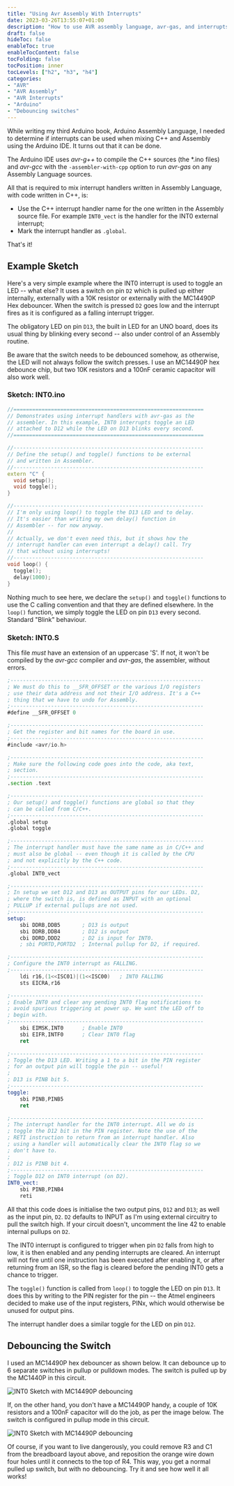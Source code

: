 ```yaml
---
title: "Using Avr Assembly With Interrupts"
date: 2023-03-26T13:55:07+01:00
description: "How to use AVR assembly language, avr-gas, and interrupts."
draft: false
hideToc: false
enableToc: true
enableTocContent: false
tocFolding: false
tocPosition: inner
tocLevels: ["h2", "h3", "h4"]
categories:
- "AVR"
- "AVR Assembly"
- "AVR Interrupts"
- "Arduino"
- "Debouncing switches"
---
```


While writing my third Arduino book, Arduino Assembly Language, I needed to determine if interrupts can be used when mixing C++ and Assembly using the Arduino IDE. It turns out that it can be done.

The Arduino IDE uses *avr-g++* to compile the C++ sources (the *.ino files) and *avr-gcc* with the `-assembler-with-cpp` option to run *avr-gas* on any Assembly Language sources. 

All that is required to mix interrupt handlers written in Assembly Language, with code written in C++, is:

* Use the C++ interrupt handler name for the one written in the Assembly source file. For example `INT0_vect` is the handler for the INT0 external interrupt;
* Mark the interrupt handler as `.global`.

That's it!

## Example Sketch

Here's a very simple example where the INT0 interrupt is used to toggle an LED -- what else? It uses a switch on pin `D2` which is pulled up either internally, externally with a 10K resistor or externally with the MC14490P Hex debouncer. When the switch is pressed `D2` goes low and the interrupt fires as it is configured as a falling interrupt trigger.

The obligatory LED on pin `D13`, the built in LED for an UNO board, does its usual thing by blinking every second -- also under control of an Assembly routine.

Be aware that the switch needs to be debounced somehow, as otherwise, the LED will not always follow the switch presses. I use an MC14490P hex debounce chip, but two 10K resistors and a 100nF ceramic capacitor will also work well.

### Sketch: INT0.ino

```C++
//=============================================================
// Demonstrates using interrupt handlers with avr-gas as the
// assembler. In this example, INT0 interrupts toggle an LED
// attached to D12 while the LED on D13 blinks every second.
//=============================================================

//-------------------------------------------------------------
// Define the setup() and toggle() functions to be external
// and written in Assembler.
//-------------------------------------------------------------
extern "C" {
  void setup();
  void toggle();
}

//-------------------------------------------------------------
// I'm only using loop() to toggle the D13 LED and to delay.
// It's easier than writing my own delay() function in 
// Assembler -- for now anyway.
//
// Actually, we don't even need this, but it shows how the 
// interrupt handler can even interrupt a delay() call. Try 
// that without using interrupts!
//-------------------------------------------------------------
void loop() {
  toggle();
  delay(1000);
}
```

Nothing much to see here, we declare the `setup()` and `toggle()` functions to use the C calling convention and that they are defined elsewhere. In the `loop()` function, we simply toggle the LED on pin `D13` every second. Standard "Blink" behaviour.

### Sketch: INT0.S

This file *must* have an extension of an uppercase 'S'. If not, it won't be compiled by the *avr-gcc* compiler and *avr-gas*, the assembler, without errors.

```asm
;--------------------------------------------------------------
; We must do this to __SFR_OFFSET or the various I/O registers
; use their data address and not their I/O address. It's a C++
; thing that we have to undo for Assembly.
;--------------------------------------------------------------
#define __SFR_OFFSET 0

;--------------------------------------------------------------
; Get the register and bit names for the board in use. 
;--------------------------------------------------------------
#include <avr/io.h>

;--------------------------------------------------------------
; Make sure the following code goes into the code, aka text, 
; section.
;--------------------------------------------------------------
.section .text

;--------------------------------------------------------------
; Our setup() and toggle() functions are global so that they 
; can be called from C/C++.
;--------------------------------------------------------------
.global setup
.global toggle

;--------------------------------------------------------------
; The interrupt handler must have the same name as in C/C++ and
; must also be global -- even though it is called by the CPU
; and not explicitly by the C++ code.
;--------------------------------------------------------------
.global INT0_vect

;--------------------------------------------------------------
; In setup we set D12 and D13 as OUTPUT pins for our LEDs. D2,
; where the switch is, is defined as INPUT with an optional
; PULLUP if external pullups are not used. 
;--------------------------------------------------------------
setup:
    sbi DDRB,DDB5       ; D13 is output
    sbi DDRB,DDB4       ; D12 is output
    cbi DDRD,DDD2       ; D2 is input for INT0.
    ; sbi PORTD,PORTD2  ; Internal pullup for D2, if required.

;--------------------------------------------------------------
; Configure the INT0 interrupt as FALLING.
;--------------------------------------------------------------
    ldi r16,(1<<ISC01)|(1<<ISC00)   ; INT0 FALLING
    sts EICRA,r16

;--------------------------------------------------------------
; Enable INT0 and clear any pending INT0 flag notifications to
; avoid spurious triggering at power up. We want the LED off to
; begin with.
;--------------------------------------------------------------
    sbi EIMSK,INT0      ; Enable INT0
    sbi EIFR,INTF0      ; Clear INT0 flag
    ret

;--------------------------------------------------------------
; Toggle the D13 LED. Writing a 1 to a bit in the PIN register
; for an output pin will toggle the pin -- useful!
;
; D13 is PINB bit 5.
;--------------------------------------------------------------
toggle:
    sbi PINB,PINB5
    ret

;--------------------------------------------------------------
; The interrupt handler for the INT0 interrupt. All we do is 
; toggle the D12 bit in the PIN register. Note the use of the
; RETI instruction to return from an interrupt handler. Also
; using a handler will automatically clear the INT0 flag so we
; don't have to.
;
; D12 is PINB bit 4.
;--------------------------------------------------------------
; Toggle D12 on INT0 interrupt (on D2).
INT0_vect:
    sbi PINB,PINB4
    reti
```

All that this code does is initialise the two output pins, `D12` and `D13`; as well as the input pin, `D2`. `D2` defaults to INPUT as I'm using external circuitry to pull the switch high. If your circuit doesn't, uncomment the line 42 to enable internal pullups on `D2`.

The INT0 interrupt is configured to trigger when pin `D2` falls from high to low, it is then enabled and any pending interrupts are cleared. An interrupt will not fire until one instruction has been executed after enabling it, or after returning from an ISR, so the flag is cleared before the pending INT0 gets a chance to trigger.

The `toggle()` function is called from `loop()` to toggle the LED on pin `D13`. It does this by writing to the PIN register for the pin -- the Atmel engineers decided to make use of the input registers, PINx, which would otherwise be unused for output pins. 

The interrupt handler does a similar toggle for the LED on pin `D12`.

## Debouncing the Switch

I used an MC14490P hex debouncer as shown below. It can debounce up to 6 separate switches in pullup or pulldown modes. The switch is pulled up by the MC1440P in this circuit.

![INT0 Sketch with MC14490P debouncing](images/avr-gas-interrupt_MC14490P.png "INT0 Sketch with MC14490P debouncing")

If, on the other hand, you don't have a MC14490P handy, a couple of 10K resistors and a 100nF capacitor will do the job, as per the image below. The switch is configured in pullup mode in this circuit.

![INT0 Sketch with MC14490P debouncing](images/avr-gas-interrupt.png "INT0 Sketch with R/C debouncing")

Of course, if you want to live dangerously, you could remove R3 and C1 from the breadboard layout above, and reposition the orange wire down four holes until it connects to the top of R4. This way, you get a normal pulled up switch, but with no debouncing. Try it and see how well it all works!
